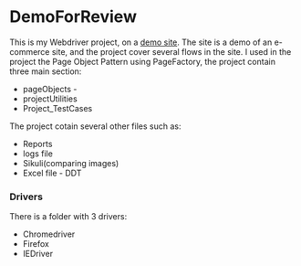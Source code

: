 # DemoForReview
This is my Webdriver project, on a [demo site](http://yoniflenner.net/prestashop/index.php). 
The site is a demo of an e-commerce site, and the project cover several flows in the site.
I used in the project the Page Object Pattern using PageFactory, the project contain three main section:
* pageObjects - 
* projectUtilities
* Project_TestCases

The project cotain several other files such as: 
* Reports
* logs file
* Sikuli(comparing images)
* Excel file - DDT 
### Drivers
There is a folder with 3 drivers:
* Chromedriver 
* Firefox 
* IEDriver
    
```
```






